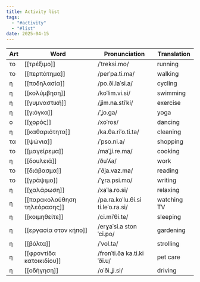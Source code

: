 ```yaml
---
title: Activity list
tags:
  - "#activity"
  - "#list"
date: 2025-04-15
---
```


| Art | Word                         | Pronunciation                     | Translation |
| --- | ---------------------------- | --------------------------------- | ----------- |
| το  | [[τρέξιμο]]                  | /ˈtreksi.mo/                      | running     |
| το  | [[περπάτημα]]                | /perˈpa.ti.ma/                    | walking     |
| η   | [[ποδηλασία]]                | /po.ði.laˈsi.a/                   | cycling     |
| η   | [[κολύμβηση]]                | /koˈlim.vi.si/                    | swimming    |
| η   | [[γυμναστική]]               | /ʝim.na.stiˈki/                   | exercise    |
| η   | [[γιόγκα]]                   | /ˈʝo.ɡa/                          | yoga        |
| ο   | [[χορός]]                    | /xoˈros/                          | dancing     |
| η   | [[καθαριότητα]]              | /ka.θa.riˈo.ti.ta/                | cleaning    |
| τα  | [[ψώνια]]                    | /ˈpso.ni.a/                       | shopping    |
| το  | [[μαγείρεμα]]                | /maˈʝi.re.ma/                     | cooking     |
| η   | [[δουλειά]]                  | /ðuˈʎa/                           | work        |
| το  | [[διάβασμα]]                 | /ˈðja.vaz.ma/                     | reading     |
| το  | [[γράψιμο]]                  | /ˈɣra.psi.mo/                     | writing     |
| η   | [[χαλάρωση]]                 | /xaˈla.ro.si/                     | relaxing    |
| η   | [[παρακολούθηση τηλεόρασης]] | /pa.ra.koˈlu.θi.si ti.leˈo.ra.si/ | watching TV |
| η   | [[κοιμηθείτε]]               | /ci.miˈθi.te/                     | sleeping    |
| η   | [[εργασία στον κήπο]]        | /erɣaˈsi.a ston ˈci.po/           | gardening   |
| η   | [[βόλτα]]                    | /ˈvol.ta/                         | strolling   |
| η   | [[φροντίδα κατοικιδίου]]     | /fronˈti.ða ka.ti.kiˈði.u/        | pet care    |
| η   | [[οδήγηση]]                  | /oˈði.ʝi.si/                      | driving     |
